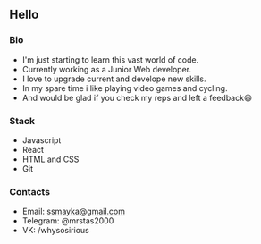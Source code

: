 ## Hello

### Bio
- I'm just starting to learn this vast world of code.
- Currently working as a Junior Web developer.
- I love to upgrade current and develope new skills.
- In my spare time i like playing video games and cycling.
- And would be glad if you check my reps and left a feedback😃

### Stack
- Javascript
- React
- HTML and CSS
- Git

### Contacts
- Email: ssmayka@gmail.com
- Telegram: @mrstas2000
- VK: /whysosirious
